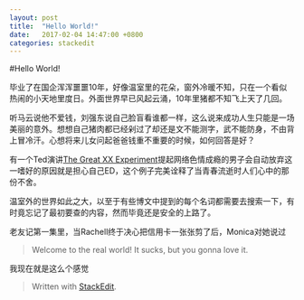 ```yaml
---
layout: post
title:  "Hello World!"
date:   2017-02-04 14:47:00 +0800
categories: stackedit 
---
```


#Hello World!

毕业了在国企浑浑噩噩10年，好像温室里的花朵，窗外冷暖不知，只在一个看似热闹的小天地里度日。外面世界早已风起云涌，10年里猪都不知飞上天了几回。

听马云说他不爱钱，刘强东说自己脸盲看谁都一样，这么说来成功人生只能是一场美丽的意外。想想自己猪肉都已经剁过了却还是文不能测字，武不能防身，不由背上冒冷汗。心想将来儿女问起爸爸钱重不重要的时候，如何回答是好？

有一个Ted演讲[The Great XX Experiment](http://player.youku.com/player.php/sid/XOTIxNzM5MTMy/v.swf)提起网络色情成瘾的男子会自动放弃这一嗜好的原因就是担心自己ED，这个例子完美诠释了当青春流逝时人们心中的那份不舍。

温室外的世界如此之大，以至于有些博文中提到的每个名词都需要去搜索一下，有时竟忘记了最初要查的内容，然而毕竟还是安全的上路了。

老友记第一集里，当Rachell终于决心把信用卡一张张剪了后，Monica对她说过
> Welcome to the real world!
> It sucks, but you gonna love it.

我现在就是这么个感觉

> Written with [StackEdit](https://stackedit.io/).
